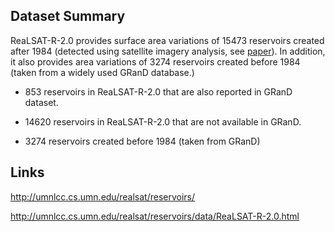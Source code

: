 
## Dataset Summary

ReaLSAT-R-2.0 provides surface area variations of 15473 reservoirs created after 1984 (detected using satellite imagery analysis, see [paper](http://umnlcc.cs.umn.edu/realsat/reservoirs/data/ReaLSAT-R-2.0.pdf)). In addition, it also provides area variations of 3274 reservoirs created before 1984 (taken from a widely used GRanD database.)

 * 853 reservoirs in ReaLSAT-R-2.0 that are also reported in GRanD dataset.

 * 14620 reservoirs in ReaLSAT-R-2.0 that are not available in GRanD.

 * 3274 reservoirs created before 1984 (taken from GRanD) 

## Links

http://umnlcc.cs.umn.edu/realsat/reservoirs/

http://umnlcc.cs.umn.edu/realsat/reservoirs/data/ReaLSAT-R-2.0.html
